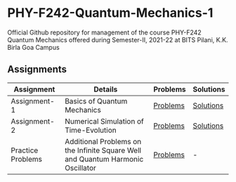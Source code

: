 # PHY-F242-Quantum-Mechanics-1
Official Github repository for management of the course PHY-F242 Quantum Mechanics offered during Semester-II, 2021-22 at BITS Pilani, K.K. Birla Goa Campus

## Assignments

| Assignment | Details | Problems | Solutions |
|-------------|---------|-----------------|-----------------|
| Assignment-1 | Basics of Quantum Mechanics | [Problems](./qm1-a1.pdf) | [Solutions](./qm1-a1-solutions.pdf) |
| Assignment-2 | Numerical Simulation of Time-Evolution | [Problems](./qm1-a2.pdf) | [Solutions](./qm1-a2-solutions.pdf) |
| Practice Problems | Additional Problems on the Infinite Square Well and Quantum Harmonic Oscillator | [Problems](./qm1-practice-problems.pdf) | - | 
